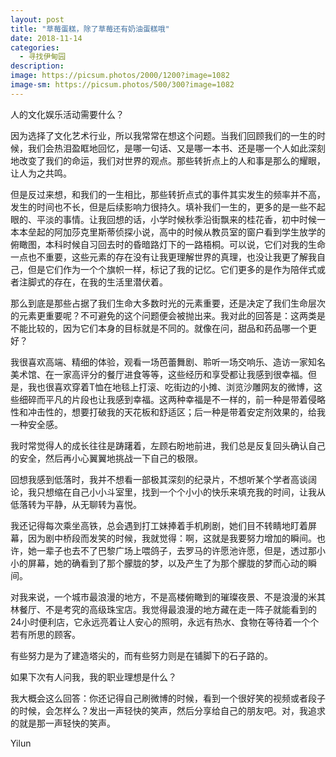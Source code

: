```yaml
---
layout: post
title: "草莓蛋糕，除了草莓还有奶油蛋糕哦"
date: 2018-11-14
categories:
  - 寻找伊甸园
description:
image: https://picsum.photos/2000/1200?image=1082
image-sm: https://picsum.photos/500/300?image=1082
---
```

人的文化娱乐活动需要什么？

因为选择了文化艺术行业，所以我常常在想这个问题。当我们回顾我们的一生的时候，我们会热泪盈眶地回忆，是哪一句话、又是哪一本书、还是哪一个人如此深刻地改变了我们的命运，我们对世界的观点。那些转折点上的人和事是那么的耀眼<!--break-->，让人为之共鸣。

但是反过来想，和我们的一生相比，那些转折点式的事件其实发生的频率并不高，发生的时间也不长，但是后续影响力很持久。填补我们一生的，更多的是一些不起眼的、平淡的事情。让我回想的话，小学时候秋季沿街飘来的桂花香，初中时候一本本垒起的阿加莎克里斯蒂侦探小说，高中的时候从教员室的窗户看到学生放学的俯瞰图，本科时候自习回去时的昏暗路灯下的一路梧桐。可以说，它们对我的生命一点也不重要，这些元素的存在没有让我更理解世界的真理，也没让我更了解我自己，但是它们作为一个个旗帜一样，标记了我的记忆。它们更多的是作为陪伴式或者注脚式的存在，在我的生活里潜伏着。

那么到底是那些占据了我们生命大多数时光的元素重要，还是决定了我们生命层次的元素更重要呢？不可避免的这个问题便会被抛出来。我对此的回答是：这两类是不能比较的，因为它们本身的目标就是不同的。就像在问，甜品和药品哪一个更好？

我很喜欢高端、精细的体验，观看一场芭蕾舞剧、聆听一场交响乐、造访一家知名美术馆、在一家高评分的餐厅进食等等，这些经历和享受都让我感到很幸福。但是，我也很喜欢穿着T恤在地毯上打滚、吃街边的小摊、浏览沙雕网友的微博，这些细碎而平凡的片段也让我感到幸福。这两种幸福是不一样的，前一种是带着侵略性和冲击性的，想要打破我的天花板和舒适区；后一种是带着安定剂效果的，给我一种安全感。

我时常觉得人的成长往往是踌躇着，左顾右盼地前进，我们总是反复回头确认自己的安全，然后再小心翼翼地挑战一下自己的极限。

回想我感到低落时，我并不想看一部极其深刻的纪录片，不想听某个学者高谈阔论，我只想缩在自己小小斗室里，找到一个个小小的快乐来填充我的时间，让我从低落转为平静，从无聊转为喜悦。

我还记得每次乘坐高铁，总会遇到打工妹捧着手机刷剧，她们目不转睛地盯着屏幕，因为剧中桥段而发笑的时候，我就觉得：啊，这就是我要努力增加的瞬间。也许，她一辈子也去不了巴黎广场上喂鸽子，去罗马的许愿池许愿，但是，透过那小小的屏幕，她的确看到了那个朦胧的梦，以及产生了为那个朦胧的梦而心动的瞬间。

对我来说，一个城市最浪漫的地方，不是高楼俯瞰到的璀璨夜景、不是浪漫的米其林餐厅、不是考究的高级珠宝店。我觉得最浪漫的地方藏在走一阵子就能看到的24小时便利店，它永远亮着让人安心的照明，永远有热水、食物在等待着一个个若有所思的顾客。

有些努力是为了建造塔尖的，而有些努力则是在铺脚下的石子路的。

如果下次有人问我，我的职业理想是什么？

我大概会这么回答：你还记得自己刷微博的时候，看到一个很好笑的视频或者段子的时候，会怎样么？发出一声轻快的笑声，然后分享给自己的朋友吧。对，我追求的就是那一声轻快的笑声。

Yilun